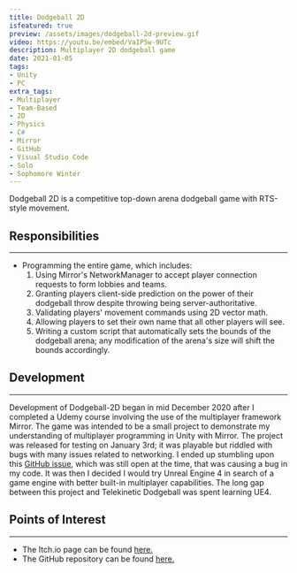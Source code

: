 ```yaml
---
title: Dodgeball 2D
isfeatured: true
preview: /assets/images/dodgeball-2d-preview.gif
video: https://youtu.be/embed/VaIP5w-9UTc
description: Multiplayer 2D dodgeball game
date: 2021-01-05
tags:
- Unity
- PC
extra_tags:
- Multiplayer
- Team-Based
- 2D
- Physics
- C#
- Mirror
- GitHub
- Visual Studio Code
- Solo
- Sophomore Winter
---
```

Dodgeball 2D is a competitive top-down arena dodgeball game with RTS-style movement.

## Responsibilities
***

* Programming the entire game, which includes:
	1. Using Mirror's NetworkManager to accept player connection requests to form lobbies and teams.
	2. Granting players client-side prediction on the power of their dodgeball throw despite throwing being server-authoritative.
	3. Validating players' movement commands using 2D vector math.
	4. Allowing players to set their own name that all other players will see.
	5. Writing a custom script that automatically sets the bounds of the dodgeball arena; any modification of the arena's size will shift the bounds accordingly.

## Development
***

Development of Dodgeball-2D began in mid December 2020 after I completed a Udemy course involving the use of the multiplayer framework Mirror. The game was intended to be a small project to demonstrate my understanding of multiplayer programming in Unity with Mirror. The project was released for testing on January 3rd; it was playable but riddled with bugs with many issues related to networking. I ended up stumbling upon this [GitHub issue](https://github.com/vis2k/Mirror/issues/1940), which was still open at the time, that was causing a bug in my code. It was then I decided I would try Unreal Engine 4 in search of a game engine with better built-in multiplayer capabilities. The long gap between this project and Telekinetic Dodgeball was spent learning UE4.

## Points of Interest
***

* The Itch.io page can be found [here.](https://jjameswwang.itch.io/dodgeball)
* The GitHub repository can be found [here.](https://github.com/JJamesWWang/Dodgeball-2D)